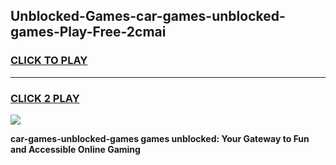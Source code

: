 
## Unblocked-Games-car-games-unblocked-games-Play-Free-2cmai
<h3>
<a href="https://premium76.site?title=car-games-unblocked-games&ref=10A">CLICK TO PLAY</a></h3>
<hr>

<h3>
<a href="https://premium76.site?title=car-games-unblocked-games&ref=10A">CLICK 2 PLAY</a>
  
</h3>

<a href="https://premium76.site?title=car-games-unblocked-games&ref=10A"><img src="https://clearcache.store/games.png"></a>


**car-games-unblocked-games games unblocked: Your Gateway to Fun and Accessible Online Gaming**

